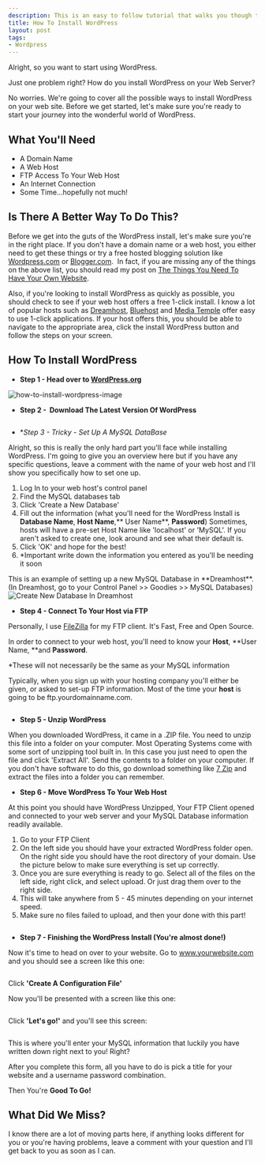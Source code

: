 ```yaml
--- 
description: This is an easy to follow tutorial that walks you though the WordPress installation. Learn how to install wordpress.
title: How To Install WordPress
layout: post
tags: 
- Wordpress
---
```

Alright, so you want to start using WordPress.

Just one problem right? How do you install WordPress on your Web Server?

No worries. We're going to cover all the possible ways to install WordPress on your web site. Before we get started, let's make sure you're ready to start your journey into the wonderful world of WordPress.
## What You'll Need

+ A Domain Name
+ A Web Host
+ FTP Access To Your Web Host
+ An Internet Connection
+ Some Time...hopefully not much!

## Is There A Better Way To Do This?

Before we get into the guts of the WordPress install, let's make sure you're in the right place. If you don't have a domain name or a web host, you either need to get these things or try a free hosted blogging solution like <a href="http://www.wordpress.com">Wordpress.com</a> or <a href="http://www.blogger.com">Blogger.com</a>.  In fact, if you are missing any of the things on the above list, you should read my post on <a href="http://www.insitedesignlab.com/what-you-need-to-have-a-web-site/">The Things You Need To Have Your Own Website</a>.

Also, if you're looking to install WordPress as quickly as possible, you should check to see if your web host offers a free 1-click install. I know a lot of popular hosts such as <a href="http://dreamhost.com/">Dreamhost</a>, <a href="http://www.bluehost.com/">Bluehost</a> and <a href="http://mediatemple.net">Media Temple</a> offer easy to use 1-click applications. If your host offers this, you should be able to navigate to the appropriate area, click the install WordPress button and follow the steps on your screen.
## How To Install WordPress

+ **Step 1 - Head over to <a href="http://www.wordpress.org">WordPress.org</a>**

<div class="img-wrap"><img class="aligncenter size-full wp-image-582" title="how-to-install-wordpress" src="{{ site.url }}/images/how-to-install-wordpress.jpg" alt="how-to-install-wordpress-image" /></div>

+ **Step 2 -  Download The Latest Version Of WordPress**

<div class="img-wrap"><img class="aligncenter size-full wp-image-585" title="how-to-install-wordpress-2" src="{{ site.url }}/images/how-to-install-wordpress-2.jpg" alt="" /></div>

+ **Step 3 - *Tricky - Set Up A MySQL DataBase**

Alright, so this is really the only hard part you'll face while installing WordPress. I'm going to give you an overview here but if you have any specific questions, leave a comment with the name of your web host and I'll show you specifically how to set one up.

1. Log In to your web host's control panel
2. Find the MySQL databases tab
3. Click 'Create a New Database'
4. Fill out the information (what you'll need for the WordPress Install is **Database Name**, **Host Name**,** User Name**, **Password**)
Sometimes, hosts will have a pre-set Host Name like 'localhost' or 'MySQL'. If you aren't asked to create one, look around and see what their default is.
5. Click 'OK' and hope for the best!
6. *Important write down the information you entered as you'll be needing it soon

<div>This is an example of setting up a new MySQL Database in **Dreamhost**. (In Dreamhost, go to your Control Panel &gt;&gt; Goodies &gt;&gt; MySQL Databases)</div>

<div class="img-wrap"><img title="dreamhost-create-new-mysql-database" src="{{ site.url }}/images/dreamhost-create-new-mysql-database.jpg" alt="Create New Database In Dreamhost" /></div>

+ **Step 4 - Connect To Your Host via FTP**

Personally, I use <a href="http://filezilla-project.org/">FileZilla</a> for my FTP client. It's Fast, Free and Open Source.

In order to connect to your web host, you'll need to know your **Host**, **User Name, **and **Password**.

*These will not necessarily be the same as your MySQL information

Typically, when you sign up with your hosting company you'll either be given, or asked to set-up FTP information. Most of the time your **host** is going to be ftp.yourdomainname.com.

<div class="img-wrap"><img class="aligncenter size-full wp-image-596" title="connect-to-web-host-with-filezilla" src="{{ site.url }}/images/connect-to-web-host-with-filezilla.jpg" alt="" /></div>

+ **Step 5 - Unzip WordPress**

<div>When you downloaded WordPress, it came in a .ZIP file. You need to unzip this file into a folder on your computer. Most Operating Systems come with some sort of unzipping tool built in. In this case you just need to open the file and click 'Extract All'. Send the contents to a folder on your computer. If you don't have software to do this, go download something like <a href="http://www.7-zip.org/">7 Zip</a> and extract the files into a folder you can remember.</div>

+ **Step 6 - Move WordPress To Your Web Host**

At this point you should have WordPress Unzipped, Your FTP Client opened and connected to your web server and your MySQL Database information readily available.


1. Go to your FTP Client
2. On the left side you should have your extracted WordPress folder open. On the right side you should have the root directory of your domain. Use the picture below to make sure everything is set up correctly.
3. Once you are sure everything is ready to go. Select all of the files on the left side, right click, and select upload. Or just drag them over to the right side.
4. This will take anywhere from 5 - 45 minutes depending on your internet speed.
5. Make sure no files failed to upload, and then your done with this part!

<div class="img-wrap"><img class="aligncenter size-full wp-image-598" title="moving-wordpress-files-to-your-web-host" src="{{ site.url }}/images/moving-wordpress-files-to-your-web-host.jpg" alt="" /></div>

+ **Step 7 - Finishing the WordPress Install (You're almost done!)**

Now it's time to head on over to your website. Go to www.yourwebsite.com and you should see a screen like this one:

<div class="img-wrap"><img class="aligncenter size-full wp-image-615" title="finishing-the-wordpress-install" src="{{ site.url }}/images/finishing-the-wordpress-install.jpg" alt="" /></div>

Click **'Create A Configuration File'**

Now you'll be presented with a screen like this one:

<div class="img-wrap"><img class="aligncenter size-full wp-image-604" title="finishing-the-wordpress-install-2" src="{{ site.url }}/images/finishing-the-wordpress-install-2.jpg" alt="" /></div>

Click **'Let's go!'** and you'll see this screen:

<div class="img-wrap"><img class="aligncenter size-full wp-image-605" title="finishing-the-wordpress-install-3" src="{{ site.url }}/images/finishing-the-wordpress-install-3.jpg" alt="" /></div>

This is where you'll enter your MySQL information that luckily you have written down right next to you! Right?

After you complete this form, all you have to do is pick a title for your website and a username password combination.

Then You're **Good To Go!**

## What Did We Miss?

I know there are a lot of moving parts here, if anything looks different for you or you're having problems, leave a comment with your question and I'll get back to you as soon as I can.